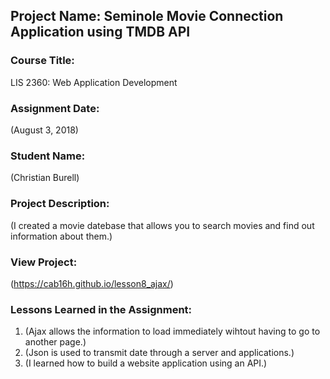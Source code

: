 ## Project Name:  Seminole Movie Connection Application using TMDB API

### Course Title:
LIS 2360:  Web Application Development

### Assignment Date:  
(August 3, 2018)

### Student Name:  
(Christian Burell)

### Project Description:
(I created a movie datebase that allows you to search movies and find out information about them.)

### View Project:
(https://cab16h.github.io/lesson8_ajax/)

### Lessons Learned in the Assignment:
1. (Ajax allows the information to load immediately wihtout having to go to another page.)
2. (Json is used to transmit date through a server and applications.)
3. (I learned how to build a website application using an API.)
